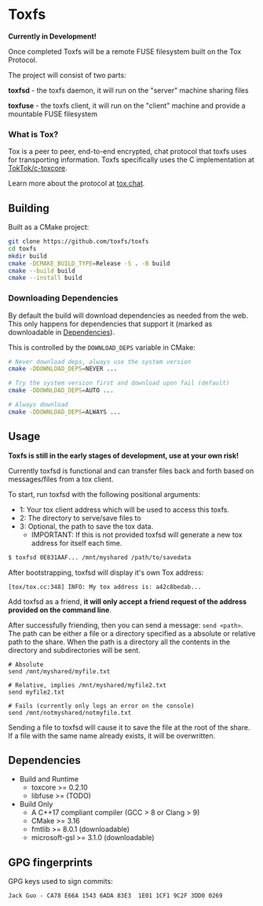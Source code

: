 # Toxfs

**Currently in Development!**

Once completed Toxfs will be a remote FUSE filesystem built on the Tox Protocol.

The project will consist of two parts:

**toxfsd** - the toxfs daemon, it will run on the "server" machine sharing files

**toxfuse** - the toxfs client, it will run on the "client" machine and
              provide a mountable FUSE filesystem

### What is Tox?

Tox is a peer to peer, end-to-end encrypted, chat protocol that toxfs uses for
transporting information. Toxfs specifically uses the C implementation at
[TokTok/c-toxcore](https://github.com/TokTok/c-toxcore).

Learn more about the protocol at [tox.chat](https://tox.chat).


## Building

Built as a CMake project:

```sh
git clone https://github.com/toxfs/toxfs
cd toxfs
mkdir build
cmake -DCMAKE_BUILD_TYPE=Release -S . -B build
cmake --build build
cmake --install build
```

### Downloading Dependencies

By default the build will download dependencies as needed from the web. This only happens for
dependencies that support it (marked as downloadable in [Dependencies](#Dependencies)).

This is controlled by the `DOWNLOAD_DEPS` variable in CMake:
```sh
# Never download deps, always use the system version
cmake -DDOWNLOAD_DEPS=NEVER ...

# Try the system version first and download upon fail (default)
cmake -DDOWNLOAD_DEPS=AUTO ...

# Always download
cmake -DDOWNLOAD_DEPS=ALWAYS ...
```

## Usage

**Toxfs is still in the early stages of development, use at your own risk!**

Currently toxfsd is functional and can transfer files back and forth based on messages/files from a tox client.

To start, run toxfsd with the following positional arguments:
 * 1: Your tox client address which will be used to access this toxfs.
 * 2: The directory to serve/save files to
 * 3: Optional, the path to save the tox data.
   * IMPORTANT: If this is not provided toxfsd will generate a new tox address for itself each time.

```bash
$ toxfsd 0E831AAF... /mnt/myshared /path/to/savedata
```

After bootstrapping, toxfsd will display it's own Tox address:
```
[tox/tox.cc:348] INFO: My tox address is: a42c8bedab...
```

Add toxfsd as a friend, **it will only accept a friend request of the address provided on the command line**.

After successfully friending, then you can send a message: `send <path>`. The path can be either a file
or a directory specified as a absolute or relative path to the share. When the path is a directory
all the contents in the directory and subdirectories will be sent.

```
# Absolute
send /mnt/myshared/myfile.txt

# Relative, implies /mnt/myshared/myfile2.txt
send myfile2.txt

# Fails (currently only logs an error on the console)
send /mnt/notmyshared/notmyfile.txt
```

Sending a file to toxfsd will cause it to save the file at the root of the share. If a file with the same name
already exists, it will be overwritten.


## Dependencies

* Build and Runtime
  * toxcore >= 0.2.10
  * libfuse >= (TODO)
* Build Only
  * A C++17 compliant compiler (GCC > 8 or Clang > 9)
  * CMake >= 3.16
  * fmtlib >= 8.0.1 (downloadable)
  * microsoft-gsl >= 3.1.0 (downloadable)

## GPG fingerprints

GPG keys used to sign commits:

```
Jack Guo - CA78 E66A 1543 6ADA 83E3  1E01 1CF1 9C2F 3DD0 0269
```
